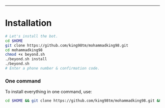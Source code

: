 



* * *

# Installation

```sh
# Let's install the bot.
cd $HOME
git clone https://github.com/king98tm/mohammadking98.git
cd mohammadking98
chmod +x beyond.sh
./beyond.sh install
./beyond.sh 
# Enter a phone number & confirmation code.
```
### One command
To install everything in one command, use:
```sh
cd $HOME && git clone https://github.com/king98tm/mohammadking98.git && cd mohammadking98  && chmod +x beyond.sh && ./beyond.sh install && ./beyond.sh
```


